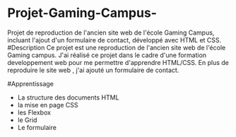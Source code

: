 # Projet-Gaming-Campus-
Projet de reproduction de l'ancien site web de l'école Gaming Campus, incluant l'ajout d'un formulaire de contact, développé avec HTML et CSS.
#Description
Ce projet est une reproduction de l'ancien site web de l'école Gaming campus. J'ai réalisé ce projet dans le cadre d'une formation developpement web  pour me permettre d'apprendre HTML/CSS. En plus de reproduire le site web , j'ai ajouté un formulaire de contact. 

#Apprentissage 
- La structure des documents HTML
- la mise en page CSS
- les Flexbox
- le Grid
- Le formulaire 
